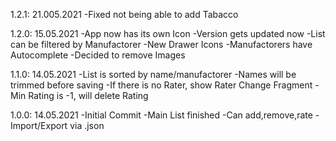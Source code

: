 ﻿1.2.1: 21.005.2021
	-Fixed not being able to add Tabacco

1.2.0: 15.05.2021
	-App now has its own Icon
	-Version gets updated now
	-List can be filtered by Manufactorer
	-New Drawer Icons
	-Manufactorers have Autocomplete
	-Decided to remove Images

1.1.0: 14.05.2021
	-List is sorted by name/manufactorer
	-Names will be trimmed before saving
	-If there is no Rater, show Rater Change Fragment
	-Min Rating is -1, will delete Rating

1.0.0: 14.05.2021
	-Initial Commit
	-Main List finished
	-Can add,remove,rate
	-Import/Export via .json